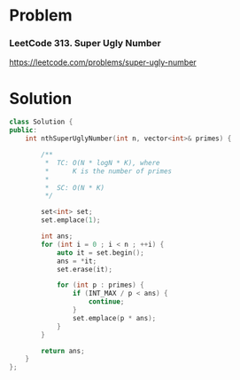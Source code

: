 
# Problem
### LeetCode 313. Super Ugly Number
https://leetcode.com/problems/super-ugly-number

# Solution
```c++
class Solution {
public:
    int nthSuperUglyNumber(int n, vector<int>& primes) {

        /**
         *  TC: O(N * logN * K), where
         *      K is the number of primes
         *
         *  SC: O(N * K)
         */

        set<int> set;
        set.emplace(1);

        int ans;
        for (int i = 0 ; i < n ; ++i) {
            auto it = set.begin();
            ans = *it;
            set.erase(it);

            for (int p : primes) {
                if (INT_MAX / p < ans) {
                    continue;
                }
                set.emplace(p * ans);
            }
        }

        return ans;
    }
};
```
